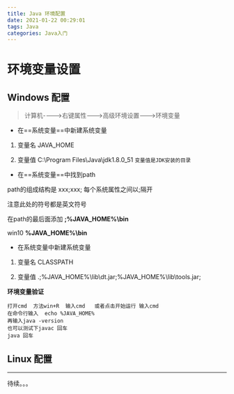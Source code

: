 ```yaml
---
title: Java 环境配置
date: 2021-01-22 00:29:01
tags: Java
categories: Java入门
---
```

# 环境变量设置

## Windows 配置

> 计算机---->右键属性--->高级环境设置--->环境变量

- 在==系统变量==中新建系统变量

1. 变量名 JAVA_HOME

2. 变量值 C:\Program Files\Java\jdk1.8.0_51 `变量值是JDK安装的目录`


- 在==系统变量==中找到path

path的组成结构是 xxx;xxx; 每个系统属性之间以;隔开

注意此处的符号都是英文符号

在path的最后面添加 **;%JAVA_HOME%\bin**

win10 **%JAVA_HOME%\bin**

- 在系统变量中新建系统变量

1. 变量名 CLASSPATH

2. 变量值 .;%JAVA_HOME%\lib\dt.jar;%JAVA_HOME%\lib\tools.jar;

**环境变量验证**


	打开cmd  方法win+R  输入cmd   或者点击开始运行 输入cmd
	在命令行输入  echo %JAVA_HOME%
	再输入java -version
	也可以测试下javac 回车
	java 回车


## Linux 配置

--- 

待续。。。